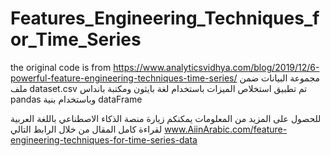# Features_Engineering_Techniques_for_Time_Series
the original code is from https://www.analyticsvidhya.com/blog/2019/12/6-powerful-feature-engineering-techniques-time-series/
مجموعة البيانات ضمن ملف dataset.csv 
تم تطبيق استخلاص الميزات باستخدام لغة بايثون ومكتبة بانداس pandas وباستخدام بنية dataFrame

للحصول على المزيد من المعلومات يمكنكم زيارة منصة الذكاء الاصطناعي باللغة العربية لقراءة كامل المقال من خلال الرابط التالي
www.AiinArabic.com/feature-engineering-techniques-for-time-series-data

